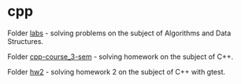 # cpp
Folder [labs](tree/master/labs) - solving problems on the subject of Algorithms and Data Structures.	

Folder [cpp-course_3-sem](tree/master/cpp-course_3-sem) - solving homework on the subject of C++.	 
	
Folder [hw2](tree/master/hw2) - solving homework 2 on the subject of C++ with gtest.	
